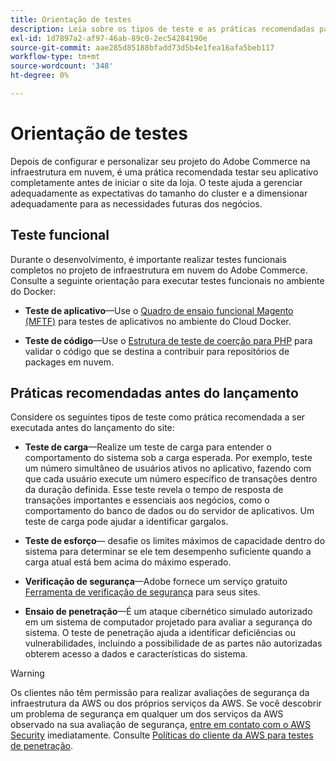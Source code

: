 ```yaml
---
title: Orientação de testes
description: Leia sobre os tipos de teste e as práticas recomendadas para iniciar o Adobe Commerce na infraestrutura em nuvem.
exl-id: 1d7897a2-af97-46ab-89c0-2ec54284190e
source-git-commit: aae285d85188bfadd73d5b4e1fea16afa5beb117
workflow-type: tm+mt
source-wordcount: '348'
ht-degree: 0%

---
```


# Orientação de testes

Depois de configurar e personalizar seu projeto do Adobe Commerce na infraestrutura em nuvem, é uma prática recomendada testar seu aplicativo completamente antes de iniciar o site da loja. O teste ajuda a gerenciar adequadamente as expectativas do tamanho do cluster e a dimensionar adequadamente para as necessidades futuras dos negócios.

## Teste funcional

Durante o desenvolvimento, é importante realizar testes funcionais completos no projeto de infraestrutura em nuvem do Adobe Commerce. Consulte a seguinte orientação para executar testes funcionais no ambiente do Docker:

- **Teste de aplicativo**—Use o [Quadro de ensaio funcional Magento (MFTF)](https://developer.adobe.com/commerce/cloud-tools/docker/test/application-testing/) para testes de aplicativos no ambiente do Cloud Docker.

- **Teste de código**—Use o [Estrutura de teste de coerção para PHP](https://developer.adobe.com/commerce/cloud-tools/docker/test/code-testing/) para validar o código que se destina a contribuir para repositórios de packages em nuvem.

## Práticas recomendadas antes do lançamento

Considere os seguintes tipos de teste como prática recomendada a ser executada antes do lançamento do site:

- **Teste de carga**—Realize um teste de carga para entender o comportamento do sistema sob a carga esperada. Por exemplo, teste um número simultâneo de usuários ativos no aplicativo, fazendo com que cada usuário execute um número específico de transações dentro da duração definida. Esse teste revela o tempo de resposta de transações importantes e essenciais aos negócios, como o comportamento do banco de dados ou do servidor de aplicativos. Um teste de carga pode ajudar a identificar gargalos.

- **Teste de esforço**— desafie os limites máximos de capacidade dentro do sistema para determinar se ele tem desempenho suficiente quando a carga atual está bem acima do máximo esperado.

- **Verificação de segurança**—Adobe fornece um serviço gratuito [Ferramenta de verificação de segurança](../launch/overview.md#set-up-the-security-scan-tool) para seus sites.

- **Ensaio de penetração**—É um ataque cibernético simulado autorizado em um sistema de computador projetado para avaliar a segurança do sistema. O teste de penetração ajuda a identificar deficiências ou vulnerabilidades, incluindo a possibilidade de as partes não autorizadas obterem acesso a dados e características do sistema.

>[!WARNING]
>
>Os clientes não têm permissão para realizar avaliações de segurança da infraestrutura da AWS ou dos próprios serviços da AWS. Se você descobrir um problema de segurança em qualquer um dos serviços da AWS observado na sua avaliação de segurança, [entre em contato com o AWS Security](mailto:aws-security@amazon.com) imediatamente. Consulte [Políticas do cliente da AWS para testes de penetração](https://aws.amazon.com/security/penetration-testing/).
